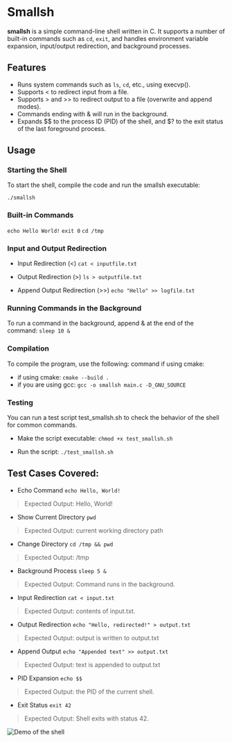 # Smallsh 
**smallsh** is a simple command-line shell written in C. It supports a number of built-in commands such as `cd`, `exit`, and handles environment variable expansion, input/output redirection, and background processes.

## Features
- Runs system commands such as `ls`, `cd`, etc., using execvp().
- Supports < to redirect input from a file.
- Supports > and >> to redirect output to a file (overwrite and append modes).
- Commands ending with & will run in the background.
- Expands $$ to the process ID (PID) of the shell, and $? to the exit status of the last foreground process.

## Usage
### Starting the Shell
To start the shell, compile the code and run the smallsh executable:

`./smallsh`

### Built-in Commands

`echo Hello World!`
`exit 0`
`cd /tmp`

### Input and Output Redirection

* Input Redirection (<)
`cat < inputfile.txt`

* Output Redirection (>)
`ls > outputfile.txt`

* Append Output Redirection (>>)
`echo "Hello" >> logfile.txt`

### Running Commands in the Background
To run a command in the background, append & at the end of the command:
`sleep 10 &`

### Compilation
To compile the program, use the following: command if using cmake:
- if using cmake: `cmake --build .`
- if you are using gcc: `gcc -o smallsh main.c -D_GNU_SOURCE`


### Testing
You can run a test script test_smallsh.sh to check the behavior of the shell for common commands.

* Make the script executable:
`chmod +x test_smallsh.sh`

* Run the script:
`./test_smallsh.sh`

## Test Cases Covered:
- Echo Command
`echo Hello, World!`
> Expected Output: Hello, World!
- Show Current Directory
`pwd`
> Expected Output: current working directory path
- Change Directory
`cd /tmp && pwd`
> Expected Output: /tmp
- Background Process
`sleep 5 &`
> Expected Output: Command runs in the background.
- Input Redirection
`cat < input.txt`
> Expected Output: contents of input.txt.
- Output Redirection
`echo "Hello, redirected!" > output.txt`
> Expected Output: output is written to output.txt
- Append Output
`echo "Appended text" >> output.txt`
> Expected Output: text is appended to output.txt
- PID Expansion
`echo $$`
> Expected Output: the PID of the current shell.
- Exit Status
`exit 42`
> Expected Output: Shell exits with status 42.


![Demo of the shell](https://media2.giphy.com/media/v1.Y2lkPTc5MGI3NjExcnNsZzFheXBhZGR6bXN6bGZoeTVsaHU2azhnNmo4a29jdzVzazE3NSZlcD12MV9pbnRlcm5hbF9naWZfYnlfaWQmY3Q9Zw/wfrL91qkBambWzCa7K/giphy.gif)
